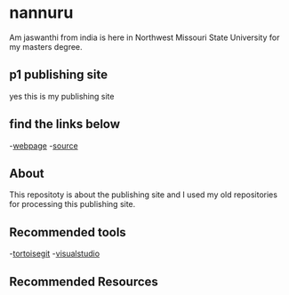 # nannuru
Am jaswanthi from india is here in Northwest Missouri State University for my masters degree.
## p1 publishing site
yes this is my publishing site
## find the links below
-[webpage](https://github.com/JaswanthiNannuru)
-[source](https://github.com/JaswanthiNannuru/working-with-markdown)
## About
This repositoty is about the publishing site and I used my old repositories for processing this publishing site.
## Recommended tools
-[tortoisegit](https://tortoisegit.org/)
-[visualstudio](https://code.visualstudio.com/)
## Recommended Resources
